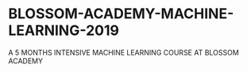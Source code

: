 # BLOSSOM-ACADEMY-MACHINE-LEARNING-2019
A 5 MONTHS INTENSIVE MACHINE LEARNING COURSE AT BLOSSOM ACADEMY
